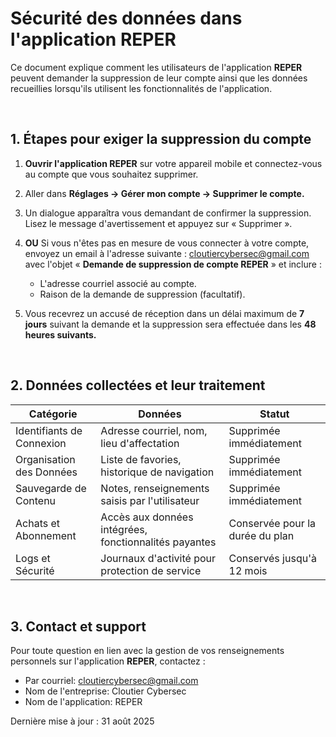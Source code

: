 <h1>Sécurité des données dans l'application REPER</h1>

Ce document explique comment les utilisateurs de l'application <b>REPER</b> peuvent demander la suppression de leur compte ainsi que les données recueillies lorsqu'ils utilisent les fonctionnalités de l'application.

<br>

<h2>1. Étapes pour exiger la suppression du compte</h2>
    
1. <b>Ouvrir l'application REPER</b> sur votre appareil mobile et connectez-vous au compte que vous souhaitez supprimer.
  
2. Aller dans <b>Réglages → Gérer mon compte → Supprimer le compte.</b>
  
3. Un dialogue apparaîtra vous demandant de confirmer la suppression. Lisez le message d'avertissement et appuyez sur « Supprimer ».

4. <b>OU</b> Si vous n'êtes pas en mesure de vous connecter à votre compte, envoyez un email à l'adresse suivante : cloutiercybersec@gmail.com avec l'objet « <b>Demande de suppression de compte REPER</b> » et inclure :

   - L'adresse courriel associé au compte.
   - Raison de la demande de suppression (facultatif).
     
5. Vous recevrez un accusé de réception dans un délai maximum de <b>7 jours</b> suivant la demande et la suppression sera effectuée dans les <b>48 heures suivants.</b>

<br>

<h2>2. Données collectées et leur traitement</h2>

| Catégorie     | Données       |  Statut      |
| ------------- | ------------- | -------------    |
| Identifiants de Connexion  | Adresse courriel, nom, lieu d'affectation  |  Supprimée immédiatement  |
| Organisation des Données  | Liste de favories, historique de navigation  |  Supprimée immédiatement  |
| Sauvegarde de Contenu | Notes, renseignements saisis par l'utilisateur  | Supprimée immédiatement  |
| Achats et Abonnement | Accès aux données intégrées, fonctionnalités payantes  |  Conservée pour la durée du plan  |
| Logs et Sécurité | Journaux d'activité pour protection de service  | Conservés jusqu'à 12 mois  |

<br>

<h2>3. Contact et support</h2>
Pour toute question en lien avec la gestion de vos renseignements personnels sur l'application <b>REPER</b>, contactez :

- Par courriel: cloutiercybersec@gmail.com
- Nom de l'entreprise: Cloutier Cybersec
- Nom de l'application: REPER

Dernière mise à jour : 31 août 2025
